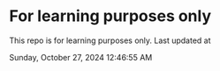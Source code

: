 # For learning purposes only
This repo is for learning purposes only.
Last updated at

Sunday, October 27, 2024 12:46:55 AM


